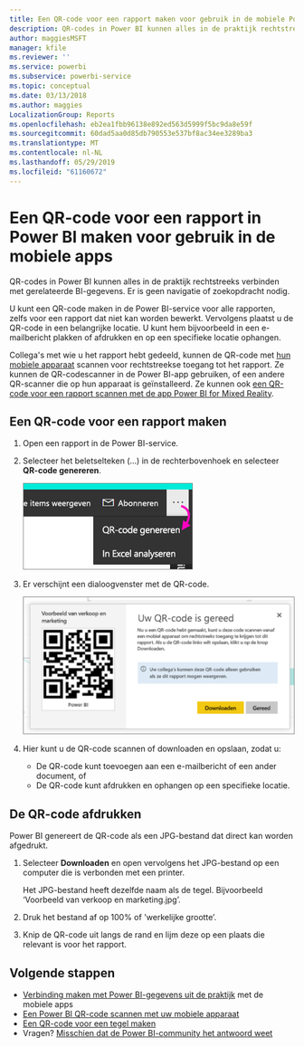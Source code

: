 ```yaml
---
title: Een QR-code voor een rapport maken voor gebruik in de mobiele Power BI-apps
description: QR-codes in Power BI kunnen alles in de praktijk rechtstreeks verbinden met gerelateerde BI-gegevens in de mobiele Power BI-app, zonder zoekopdrachten.
author: maggiesMSFT
manager: kfile
ms.reviewer: ''
ms.service: powerbi
ms.subservice: powerbi-service
ms.topic: conceptual
ms.date: 03/13/2018
ms.author: maggies
LocalizationGroup: Reports
ms.openlocfilehash: eb2ea1fbb96138e892ed563d5999f5bc9da8e59f
ms.sourcegitcommit: 60dad5aa0d85db790553e537bf8ac34ee3289ba3
ms.translationtype: MT
ms.contentlocale: nl-NL
ms.lasthandoff: 05/29/2019
ms.locfileid: "61160672"
---
```

# <a name="create-a-qr-code-for-a-report-in-power-bi-to-use-in-the-mobile-apps"></a>Een QR-code voor een rapport in Power BI maken voor gebruik in de mobiele apps
QR-codes in Power BI kunnen alles in de praktijk rechtstreeks verbinden met gerelateerde BI-gegevens. Er is geen navigatie of zoekopdracht nodig.

U kunt een QR-code maken in de Power BI-service voor alle rapporten, zelfs voor een rapport dat niet kan worden bewerkt. Vervolgens plaatst u de QR-code in een belangrijke locatie. U kunt hem bijvoorbeeld in een e-mailbericht plakken of afdrukken en op een specifieke locatie ophangen. 

Collega's met wie u het rapport hebt gedeeld, kunnen de QR-code met [hun mobiele apparaat](consumer/mobile/mobile-apps-qr-code.md) scannen voor rechtstreekse toegang tot het rapport. Ze kunnen de QR-codescanner in de Power BI-app gebruiken, of een andere QR-scanner die op hun apparaat is geïnstalleerd. Ze kunnen ook [een QR-code voor een rapport scannen met de app Power BI for Mixed Reality](consumer/mobile/mobile-mixed-reality-app.md#scan-a-report-qr-code-in-holographic-view).

## <a name="create-a-qr-code-for-a-report"></a>Een QR-code voor een rapport maken
1. Open een rapport in de Power BI-service.
2. Selecteer het beletselteken (...) in de rechterbovenhoek en selecteer **QR-code genereren**. 
   
    ![](media/service-create-qr-code-for-report/power-bi-create-qr-code-report.png)
3. Er verschijnt een dialoogvenster met de QR-code. 
   
    ![](media/service-create-qr-code-for-report/powerbi_report_qrcode.png)
4. Hier kunt u de QR-code scannen of downloaden en opslaan, zodat u: 
   
   * De QR-code kunt toevoegen aan een e-mailbericht of een ander document, of 
   * De QR-code kunt afdrukken en ophangen op een specifieke locatie. 

## <a name="print-the-qr-code"></a>De QR-code afdrukken
Power BI genereert de QR-code als een JPG-bestand dat direct kan worden afgedrukt. 

1. Selecteer **Downloaden** en open vervolgens het JPG-bestand op een computer die is verbonden met een printer.  
   
   Het JPG-bestand heeft dezelfde naam als de tegel. Bijvoorbeeld ‘Voorbeeld van verkoop en marketing.jpg’.
   
1. Druk het bestand af op 100% of 'werkelijke grootte’.  
2. Knip de QR-code uit langs de rand en lijm deze op een plaats die relevant is voor het rapport. 

## <a name="next-steps"></a>Volgende stappen
* [Verbinding maken met Power BI-gegevens uit de praktijk](consumer/mobile/mobile-apps-data-in-real-world-context.md) met de mobiele apps
* [Een Power BI QR-code scannen met uw mobiele apparaat](consumer/mobile/mobile-apps-qr-code.md)
* [Een QR-code voor een tegel maken](service-create-qr-code-for-tile.md)
* Vragen? [Misschien dat de Power BI-community het antwoord weet](http://community.powerbi.com/)

